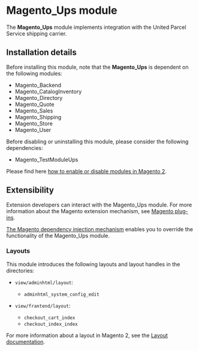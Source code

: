 # Magento_Ups module

The **Magento_Ups** module implements integration with the United Parcel Service shipping carrier.

## Installation details

Before installing this module, note that the **Magento_Ups** is dependent on the following modules:

- Magento_Backend
- Magento_CatalogInventory
- Magento_Directory
- Magento_Quote
- Magento_Sales
- Magento_Shipping
- Magento_Store
- Magento_User

Before disabling or uninstalling this module, please consider the following dependencies:

- Magento_TestModuleUps

Please find here [how to enable or disable modules in Magento 2](https://devdocs.magento.com/guides/v2.4/install-gde/install/cli/install-cli-subcommands-enable.html).

## Extensibility

Extension developers can interact with the Magento_Ups module. For more information about the Magento extension mechanism, see [Magento plug-ins](https://devdocs.magento.com/guides/v2.4/extension-dev-guide/plugins.html).

[The Magento dependency injection mechanism](https://devdocs.magento.com/guides/v2.4/extension-dev-guide/depend-inj.html) enables you to override the functionality of the Magento_Ups module.

### Layouts

This module introduces the following layouts and layout handles in the directories:

- `view/adminhtml/layout`:
    - `adminhtml_system_config_edit`

- `view/frantend/layout`:
    - `checkout_cart_index`
    - `checkout_index_index`

For more information about a layout in Magento 2, see the [Layout documentation](https://devdocs.magento.com/guides/v2.4/frontend-dev-guide/layouts/layout-overview.html).
